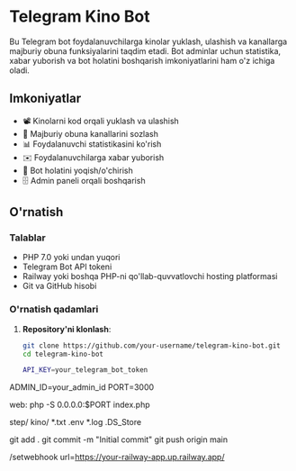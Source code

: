 # Telegram Kino Bot

Bu Telegram bot foydalanuvchilarga kinolar yuklash, ulashish va kanallarga majburiy obuna funksiyalarini taqdim etadi. Bot adminlar uchun statistika, xabar yuborish va bot holatini boshqarish imkoniyatlarini ham o'z ichiga oladi.

## Imkoniyatlar
- 📽️ Kinolarni kod orqali yuklash va ulashish
- 📢 Majburiy obuna kanallarini sozlash
- 📊 Foydalanuvchi statistikasini ko'rish
- ✉️ Foydalanuvchilarga xabar yuborish
- 🤖 Bot holatini yoqish/o'chirish
- 🗄 Admin paneli orqali boshqarish

## O'rnatish

### Talablar
- PHP 7.0 yoki undan yuqori
- Telegram Bot API tokeni
- Railway yoki boshqa PHP-ni qo'llab-quvvatlovchi hosting platformasi
- Git va GitHub hisobi

### O'rnatish qadamlari
1. **Repository'ni klonlash**:
   ```bash
   git clone https://github.com/your-username/telegram-kino-bot.git
   cd telegram-kino-bot
   
   API_KEY=your_telegram_bot_token
ADMIN_ID=your_admin_id
PORT=3000

web: php -S 0.0.0.0:$PORT index.php

step/
kino/
*.txt
.env
*.log
.DS_Store

git add .
git commit -m "Initial commit"
git push origin main

/setwebhook url=https://your-railway-app.up.railway.app/
